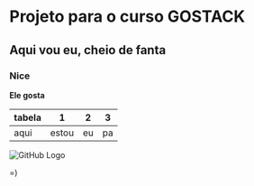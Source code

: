 # Projeto para o curso GOSTACK

## Aqui vou eu, cheio de fanta

### Nice

**Ele gosta**

|tabela|1|2|3|
|--|--|--|--|
|aqui|estou|eu|pa|


![GitHub Logo](https://rockcontent.com/wp-content/uploads/2020/02/teste-de-lideran%C3%A7a.png)


=)
